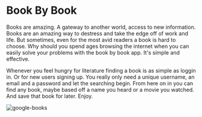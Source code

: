 # Book By Book

Books are amazing. A gateway to another world, access to new information. Books are an amazing way to destress and take the edge off of work and life. But sometimes, even for the most avid readers a book is hard to choose. Why should you spend ages browsing the internet when you can easily solve your problems with the book by book app. It's simple and effective. 

Whenever you feel hungry for literature finding a book is as simple as loggin in. Or for new users signing up. You really only need a unique username, an email and a password and let the searching begin. From here on in you can find any book, maybe based off a name you heard or a movie you watched. And save that book for later. Enjoy.

![google-books](https://user-images.githubusercontent.com/91164950/159837248-52bdbeb7-0797-4751-b1de-f291fe012574.PNG)
